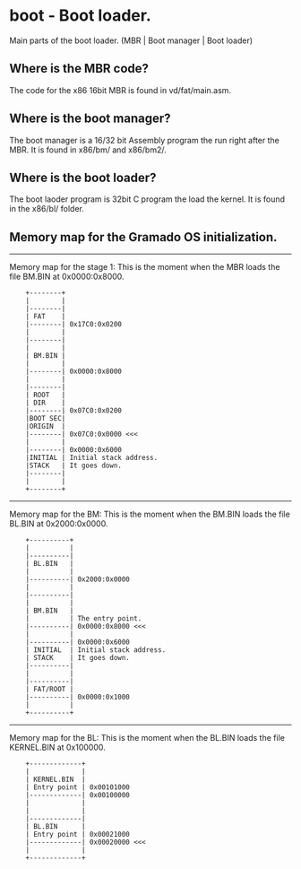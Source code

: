 # boot - Boot loader.

Main parts of the boot loader. (MBR | Boot manager | Boot loader)

## Where is the MBR code?

The code for the x86 16bit MBR is found in vd/fat/main.asm.

## Where is the boot manager?

The boot manager is a 16/32 bit Assembly program the run right after the MBR. It is found in x86/bm/ and x86/bm2/.

## Where is the boot loader?

The boot laoder program is 32bit C program the load the kernel. It is found in the x86/bl/ folder.

## Memory map for the Gramado OS initialization.

--------------------------------------------------
Memory map for the stage 1:
This is the moment when the MBR 
loads the file BM.BIN at 0x0000:0x8000.

```
    +--------+
    |        |
    |--------|
    | FAT    |
    |--------| 0x17C0:0x0200
    |        |
    |--------|
    |        |
    | BM.BIN |
    |        |
    |--------| 0x0000:0x8000
    |        |
    |--------|
    | ROOT   |
    | DIR    |
    |--------| 0x07C0:0x0200
    |BOOT SEC| 
    |ORIGIN  | 
    |--------| 0x07C0:0x0000 <<<
    |        |
    |--------| 0x0000:0x6000
    |INITIAL | Initial stack address.
    |STACK   | It goes down.
    |--------| 
    |        |
    +--------+
```

--------------------------------------------------
Memory map for the BM:
This is the moment when the BM.BIN 
loads the file BL.BIN at 0x2000:0x0000.

```
    +----------+
    |          | 
    |----------| 
    | BL.BIN   | 
    |          | 
    |----------| 0x2000:0x0000
    |          | 
    |----------| 
    |          | 
    | BM.BIN   | 
    |          | The entry point.
    |----------| 0x0000:0x8000 <<<
    |          |
    |----------| 0x0000:0x6000
    | INITIAL  | Initial stack address.
    | STACK    | It goes down.
    |----------| 
    |          |
    |----------| 
    | FAT/ROOT |
    |----------| 0x0000:0x1000
    |          |
    +----------+
```

--------------------------------------------------
Memory map for the BL:
This is the moment when the BL.BIN 
loads the file KERNEL.BIN at 0x100000.

```
    +-------------+
    |             |
    | KERNEL.BIN  |
    | Entry point | 0x00101000
    |-------------| 0x00100000
    |             |
    |             |
    |-------------|
    | BL.BIN      |
    | Entry point | 0x00021000
    |-------------| 0x00020000 <<<
    |             |
    +-------------+
```












